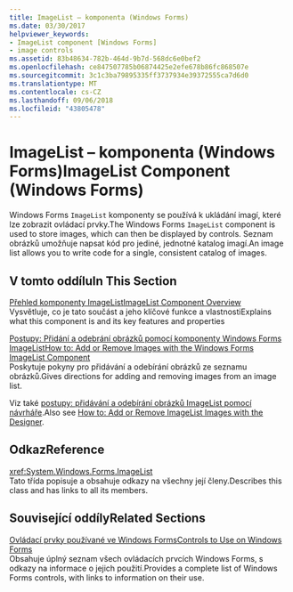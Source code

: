 ```yaml
---
title: ImageList – komponenta (Windows Forms)
ms.date: 03/30/2017
helpviewer_keywords:
- ImageList component [Windows Forms]
- image controls
ms.assetid: 83b48634-782b-464d-9b7d-568dc6e0bef2
ms.openlocfilehash: ce847507785b06874425e2efe678b86fc868507e
ms.sourcegitcommit: 3c1c3ba79895335ff3737934e39372555ca7d6d0
ms.translationtype: MT
ms.contentlocale: cs-CZ
ms.lasthandoff: 09/06/2018
ms.locfileid: "43805478"
---
```

# <a name="imagelist-component-windows-forms"></a><span data-ttu-id="ee77b-102">ImageList – komponenta (Windows Forms)</span><span class="sxs-lookup"><span data-stu-id="ee77b-102">ImageList Component (Windows Forms)</span></span>
<span data-ttu-id="ee77b-103">Windows Forms `ImageList` komponenty se používá k ukládání imagí, které lze zobrazit ovládací prvky.</span><span class="sxs-lookup"><span data-stu-id="ee77b-103">The Windows Forms `ImageList` component is used to store images, which can then be displayed by controls.</span></span> <span data-ttu-id="ee77b-104">Seznam obrázků umožňuje napsat kód pro jediné, jednotné katalog imagí.</span><span class="sxs-lookup"><span data-stu-id="ee77b-104">An image list allows you to write code for a single, consistent catalog of images.</span></span>  
  
## <a name="in-this-section"></a><span data-ttu-id="ee77b-105">V tomto oddílu</span><span class="sxs-lookup"><span data-stu-id="ee77b-105">In This Section</span></span>  
 [<span data-ttu-id="ee77b-106">Přehled komponenty ImageList</span><span class="sxs-lookup"><span data-stu-id="ee77b-106">ImageList Component Overview</span></span>](../../../../docs/framework/winforms/controls/imagelist-component-overview-windows-forms.md)  
 <span data-ttu-id="ee77b-107">Vysvětluje, co je tato součást a jeho klíčové funkce a vlastnosti</span><span class="sxs-lookup"><span data-stu-id="ee77b-107">Explains what this component is and its key features and properties</span></span>  
  
 [<span data-ttu-id="ee77b-108">Postupy: Přidání a odebrání obrázků pomocí komponenty Windows Forms ImageList</span><span class="sxs-lookup"><span data-stu-id="ee77b-108">How to: Add or Remove Images with the Windows Forms ImageList Component</span></span>](../../../../docs/framework/winforms/controls/how-to-add-or-remove-images-with-the-windows-forms-imagelist-component.md)  
 <span data-ttu-id="ee77b-109">Poskytuje pokyny pro přidávání a odebírání obrázků ze seznamu obrázků.</span><span class="sxs-lookup"><span data-stu-id="ee77b-109">Gives directions for adding and removing images from an image list.</span></span>  
  
 <span data-ttu-id="ee77b-110">Viz také [postupy: přidávání a odebírání obrázků ImageList pomocí návrháře](how-to-add-or-remove-imagelist-images-with-the-designer.md).</span><span class="sxs-lookup"><span data-stu-id="ee77b-110">Also see [How to: Add or Remove ImageList Images with the Designer](how-to-add-or-remove-imagelist-images-with-the-designer.md).</span></span>  
  
## <a name="reference"></a><span data-ttu-id="ee77b-111">Odkaz</span><span class="sxs-lookup"><span data-stu-id="ee77b-111">Reference</span></span>  
 <xref:System.Windows.Forms.ImageList>  
 <span data-ttu-id="ee77b-112">Tato třída popisuje a obsahuje odkazy na všechny její členy.</span><span class="sxs-lookup"><span data-stu-id="ee77b-112">Describes this class and has links to all its members.</span></span>  
  
## <a name="related-sections"></a><span data-ttu-id="ee77b-113">Související oddíly</span><span class="sxs-lookup"><span data-stu-id="ee77b-113">Related Sections</span></span>  
 [<span data-ttu-id="ee77b-114">Ovládací prvky používané ve Windows Forms</span><span class="sxs-lookup"><span data-stu-id="ee77b-114">Controls to Use on Windows Forms</span></span>](../../../../docs/framework/winforms/controls/controls-to-use-on-windows-forms.md)  
 <span data-ttu-id="ee77b-115">Obsahuje úplný seznam všech ovládacích prvcích Windows Forms, s odkazy na informace o jejich použití.</span><span class="sxs-lookup"><span data-stu-id="ee77b-115">Provides a complete list of Windows Forms controls, with links to information on their use.</span></span>
